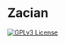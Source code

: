 # Zacian

[![GPLv3 License](https://img.shields.io/eclipse-marketplace/l/Zacian?label=LICENSE&logoColor=%23ff9d00&style=for-the-badge)](https://opensource.org/licenses/GPL-3.0)
